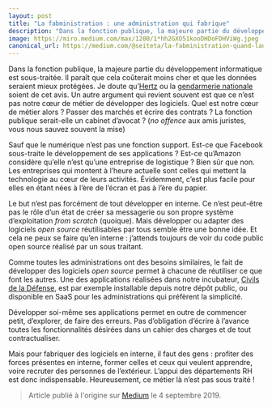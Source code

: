 ```yaml
---
layout: post
title: "La fabministration : une administration qui fabrique"
description: "Dans la fonction publique, la majeure partie du développement informatique est sous-traitée. Soit disant que ça coûte moins cher et que"
image: https://miro.medium.com/max/1200/1*hh2GXO51kooDHDoFDHViWg.jpeg
canonical_url: https://medium.com/@seiteta/la-fabministration-quand-ladministration-fabrique-c2e4dba1b9b0
---
```


Dans la fonction publique, la majeure partie du développement informatique est sous-traitée. Il paraît que cela coûterait moins cher et que les données seraient mieux protégées. Je doute qu’[Hertz](https://mobile.twitter.com/faris/status/1121008118475972608) ou la [gendarmerie nationale](https://mobile.twitter.com/CesarLizurey/status/1168610854847184896) soient de cet avis. Un autre argument qui revient souvent est que ce n’est pas notre cœur de métier de développer des logiciels. Quel est notre cœur de métier alors ? Passer des marchés et écrire des contrats ? La fonction publique serait-elle un cabinet d’avocat ? (_no offence_ aux amis juristes, vous nous sauvez souvent la mise)

Sauf que le numérique n’est pas une fonction support. Est-ce que Facebook sous-traite le développement de ses applications ? Est-ce qu’Amazon considère qu’elle n’est qu’une entreprise de logistique ? Bien sûr que non. Les entreprises qui montent à l’heure actuelle sont celles qui mettent la technologie au cœur de leurs activités. Évidemment, c’est plus facile pour elles en étant nées à l’ère de l’écran et pas à l’ère du papier.

Le but n’est pas forcément de tout développer en interne. Ce n’est peut-être pas le rôle d’un état de créer sa messagerie ou son propre système d’exploitation _from scratch_ (quoique). Mais développer ou adapter des logiciels _open source_ réutilisables par tous semble être une bonne idée. Et cela ne peux se faire qu’en interne : j’attends toujours de voir du code public open source réalisé par un sous traitant.

Comme toutes les administrations ont des besoins similaires, le fait de développer des logiciels _open source_ permet à chacune de réutiliser ce que font les autres. Une des applications réalisées dans notre incubateur, [Civils de la Défense](https://civilsdeladefense.fabnum.fr/), est par exemple installable depuis notre dépôt public, ou disponible en SaaS pour les administrations qui préfèrent la simplicité.

Développer soi-même ses applications permet en outre de commencer petit, d’explorer, de faire des erreurs. Pas d’obligation d’écrire à l’avance toutes les fonctionnalités désirées dans un cahier des charges et de tout contractualiser.

Mais pour fabriquer des logiciels en interne, il faut des gens : profiter des forces présentes en interne, former celles et ceux qui veulent apprendre, voire recruter des personnes de l’extérieur. L’appui des départements RH est donc indispensable. Heureusement, ce métier là n’est pas sous traité !

> Article publié à l'origine sur [Medium](https://medium.com/@seiteta/la-fabministration-quand-ladministration-fabrique-c2e4dba1b9b0) le 4 septembre 2019.
